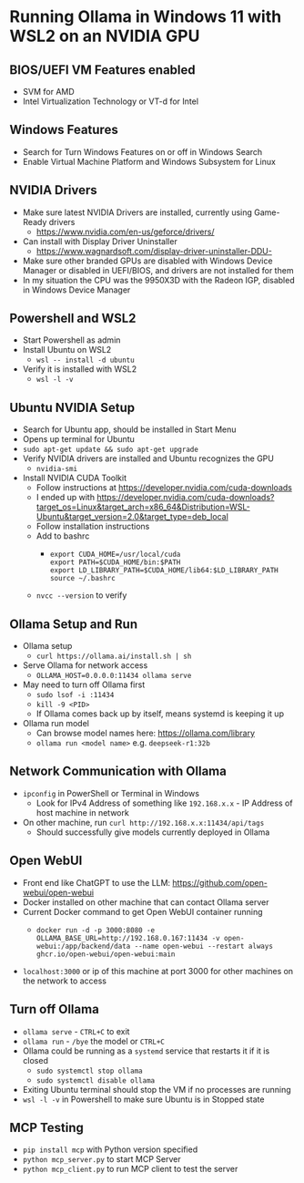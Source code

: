 # Running Ollama in Windows 11 with WSL2 on an NVIDIA GPU

## BIOS/UEFI VM Features enabled
- SVM for AMD
- Intel Virtualization Technology or VT-d for Intel
  
## Windows Features
- Search for Turn Windows Features on or off in Windows Search
- Enable Virtual Machine Platform and Windows Subsystem for Linux

## NVIDIA Drivers
- Make sure latest NVIDIA Drivers are installed, currently using Game-Ready drivers
  - https://www.nvidia.com/en-us/geforce/drivers/
- Can install with Display Driver Uninstaller
  - https://www.wagnardsoft.com/display-driver-uninstaller-DDU-
- Make sure other branded GPUs are disabled with Windows Device Manager or disabled in UEFI/BIOS, and drivers are not installed for them
- In my situation the CPU was the 9950X3D with the Radeon IGP, disabled in Windows Device Manager

## Powershell and WSL2
- Start Powershell as admin
- Install Ubuntu on WSL2
  - `wsl -- install -d ubuntu`
- Verify it is installed with WSL2
  - `wsl -l -v`

## Ubuntu NVIDIA Setup
- Search for Ubuntu app, should be installed in Start Menu
- Opens up terminal for Ubuntu
- `sudo apt-get update && sudo apt-get upgrade`
- Verify NVIDIA drivers are installed and Ubuntu recognizes the GPU
  - `nvidia-smi`
- Install NVIDIA CUDA Toolkit
  - Follow instructions at https://developer.nvidia.com/cuda-downloads
  - I ended up with https://developer.nvidia.com/cuda-downloads?target_os=Linux&target_arch=x86_64&Distribution=WSL-Ubuntu&target_version=2.0&target_type=deb_local
  - Follow installation instructions
  - Add to bashrc
    - ```
      export CUDA_HOME=/usr/local/cuda
      export PATH=$CUDA_HOME/bin:$PATH
      export LD_LIBRARY_PATH=$CUDA_HOME/lib64:$LD_LIBRARY_PATH
      source ~/.bashrc
      ```
  - `nvcc --version` to verify

## Ollama Setup and Run
- Ollama setup
  - `curl https://ollama.ai/install.sh | sh`
- Serve Ollama for network access
  - `OLLAMA_HOST=0.0.0.0:11434 ollama serve`
- May need to turn off Ollama first
  - `sudo lsof -i :11434`
  - `kill -9 <PID>`
  - If Ollama comes back up by itself, means systemd is keeping it up
- Ollama run model
  - Can browse model names here: https://ollama.com/library
  - `ollama run <model name>` e.g. `deepseek-r1:32b`
 
## Network Communication with Ollama
- `ipconfig` in PowerShell or Terminal in Windows
  - Look for IPv4 Address of something like `192.168.x.x` - IP Address of host machine in network
- On other machine, run `curl http://192.168.x.x:11434/api/tags`
  - Should successfully give models currently deployed in Ollama

## Open WebUI
- Front end like ChatGPT to use the LLM: https://github.com/open-webui/open-webui
- Docker installed on other machine that can contact Ollama server
- Current Docker command to get Open WebUI container running
  - ```
    docker run -d -p 3000:8080 -e OLLAMA_BASE_URL=http://192.168.0.167:11434 -v open-webui:/app/backend/data --name open-webui --restart always ghcr.io/open-webui/open-webui:main
    ```
- `localhost:3000` or ip of this machine at port 3000 for other machines on the network to access

## Turn off Ollama
- `ollama serve` - `CTRL+C` to exit
- `ollama run` - `/bye` the model or `CTRL+C`
- Ollama could be running as a `systemd` service that restarts it if it is closed
  - `sudo systemctl stop ollama`
  - `sudo systemctl disable ollama`
- Exiting Ubuntu terminal should stop the VM if no processes are running
- `wsl -l -v` in Powershell to make sure Ubuntu is in Stopped state


## MCP Testing
- `pip install mcp` with Python version specified
- `python mcp_server.py` to start MCP Server
- `python mcp_client.py` to run MCP client to test the server
